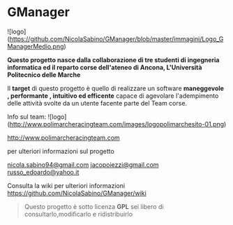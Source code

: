 # GManager

![logo] (https://github.com/NicolaSabino/GManager/blob/master/immagini/Logo_GManagerMedio.png)


**Questo progetto nasce dalla collaborazione di tre studenti di ingegneria informatica ed il reparto corse dell'ateneo di Ancona, L'Università Politecnico delle Marche**
  
  Il **target** di questo progetto è quello di realizzare un software **maneggevole , performante , 
  intuitivo ed     efficente** capace di agevolare l'adempimento delle attività svolte da un utente facente parte del Team corse.</dd>
  
Info sul team:
![logo] (http://www.polimarcheracingteam.com/images/logopolimarchesito-01.png)

http://www.polimarcheracingteam.com


per ulteriori informazioni sul progetto

nicola.sabino94@gmail.com
jacopoiezzi@gmail.com
russo_edoardo@yahoo.it

Consulta la wiki per ulteriori informazioni https://github.com/NicolaSabino/GManager/wiki




>Questo progetto è sotto licenza **GPL** sei libero di consultarlo,modificarlo e ridistribuirlo
